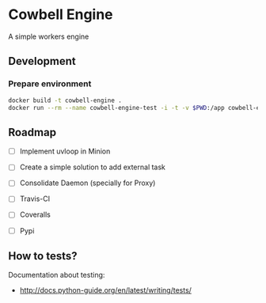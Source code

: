 # Cowbell Engine
A simple workers engine

## Development

### Prepare environment

```bash
docker build -t cowbell-engine .
docker run --rm --name cowbell-engine-test -i -t -v $PWD:/app cowbell-engine sh
```

## Roadmap

- [ ] Implement uvloop in Minion
- [ ] Create a simple solution to add external task
- [ ] Consolidate Daemon (specially for Proxy)
- [ ] Travis-CI
- [ ] Coveralls
- [ ] Pypi


## How to tests?

Documentation about testing:
- http://docs.python-guide.org/en/latest/writing/tests/


